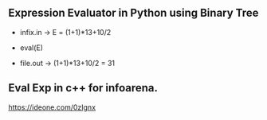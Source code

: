 ## Expression Evaluator in Python using Binary Tree

* infix.in -> E = (1+1)*13+10/2

* eval(E)

* file.out -> (1+1)*13+10/2 = 31

## Eval Exp in c++ for infoarena.

https://ideone.com/0zIgnx
